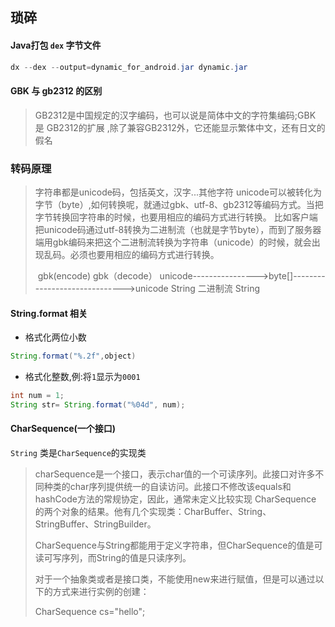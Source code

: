 ## 琐碎

#### Java打包 `dex` 字节文件

```java
dx --dex --output=dynamic_for_android.jar dynamic.jar
```

#### GBK 与 gb2312 的区别

> GB2312是中国规定的汉字编码，也可以说是简体中文的字符集编码;GBK 是 GB2312的扩展 ,除了兼容GB2312外，它还能显示繁体中文，还有日文的假名

###  转码原理

> 字符串都是unicode码，包括英文，汉字...其他字符 
> unicode可以被转化为字节（byte）,如何转换呢，就通过gbk、utf-8、gb2312等编码方式。当把字节转换回字符串的时候，也要用相应的编码方式进行转换。 
> 比如客户端把unicode码通过utf-8转换为二进制流（也就是字节byte），而到了服务器端用gbk编码来把这个二进制流转换为字符串（unicode）的时候，就会出现乱码。必须也要用相应的编码方式进行转换。 
>
> ​        gbk(encode)                  gbk（decode） 
> unicode---------------->byte[]------------------------------>unicode 
> String                二进制流                              String

#### String.format 相关

- 格式化两位小数

```java
String.format("%.2f",object)
```

- 格式化整数,例:将`1`显示为`0001`

```java
int num = 1;
String str= String.format("%04d", num);
```

#### CharSequence(一个接口)



`String` 类是`CharSequence`的实现类



> charSequence是一个接口，表示char值的一个可读序列。此接口对许多不同种类的char序列提供统一的自读访问。此接口不修改该equals和hashCode方法的常规协定，因此，通常未定义比较实现 CharSequence 的两个对象的结果。他有几个实现类：CharBuffer、String、StringBuffer、StringBuilder。
>
> 
>
> CharSequence与String都能用于定义字符串，但CharSequence的值是可读可写序列，而String的值是只读序列。
>
> 
>
> 对于一个抽象类或者是接口类，不能使用new来进行赋值，但是可以通过以下的方式来进行实例的创建：
>
> CharSequence cs="hello";